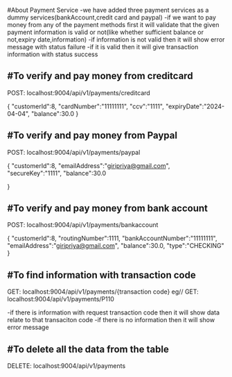 #About Payment Service
-we have added three payment services as a dummy services(bankAccount,credit card and paypal)
-if we want to pay money from any of the payment methods first it will validate that the given payment information is valid or not(like whether sufficient balance or not,expiry date,information)
-if information is not valid then it will show error message with status failure
-if it is valid then it will give transaction information with status success

#To verify and pay money from creditcard
--------------------------------------
POST: localhost:9004/api/v1/payments/creditcard

{
"customerId":8,
"cardNumber":"11111111",
"ccv":"1111",
"expiryDate":"2024-04-04",
"balance":30.0
}


#To verify and pay money from Paypal
--------------------------------------
POST: localhost:9004/api/v1/payments/paypal

{
"customerId":8,
"emailAddress":"giripriya@gmail.com",
"secureKey":"1111",
"balance":30.0

}

#To verify and pay money from bank account
--------------------------------------
POST: localhost:9004/api/v1/payments/bankaccount

{
"customerId":8,
"routingNumber":1111,
"bankAccountNumber":"11111111",
"emailAddress":"giripriya@gmail.com",
"balance":30.0,
"type":"CHECKING"
}

#To find information with transaction code
--------------------------------------
GET: localhost:9004/api/v1/payments/{transaction code}
eg//
GET: localhost:9004/api/v1/payments/P110

-if there is information with request transaction code then it will show data relate to that transaciton code
-if there is no information then it will show error message

#To delete all the data from the table
--------------------------------------
DELETE: localhost:9004/api/v1/payments


